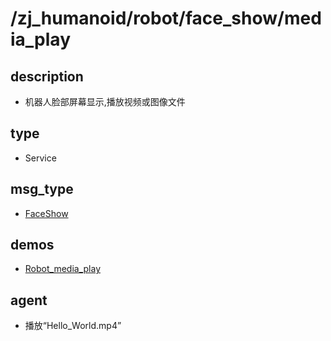 # /zj_humanoid/robot/face_show/media_play

## description
- 机器人脸部屏幕显示,播放视频或图像文件

## type
- Service

## msg_type
- [FaceShow](../../../../../zj_humanoid_types.md#FaceShow)

## demos
- [Robot_media_play](./Robot_media_play.yaml)
## agent
- 播放“Hello_World.mp4”

